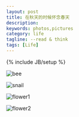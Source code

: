 ```yaml
---
layout: post
title: 在秋天的时候怀念春天
description: 
keywords: photos,pictures
category: life
tagline: --read & think
tags: [Life]
---
```

{% include JB/setup %}

![bee](http://pic.yupoo.com/jok3r/E8EQdtKB/medish.jpg)

![snail](http://pic.yupoo.com/jok3r/E8FaSRzc/medish.jpg)

![flower1](http://pic.yupoo.com/jok3r/E8EQE3Y6/medish.jpg)

![flower2](http://pic.yupoo.com/jok3r/E8EQE3Y6/medish.jpg)